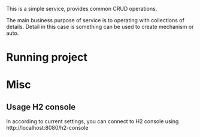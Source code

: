 This is a simple service, provides common CRUD operations.

The main business purpose of service is to operating with collections of details. 
Detail in this case is something can be used to create mechanism or auto.  


# Running project


# Misc
## Usage H2 console
In according to current settings, you can connect to H2 console using http://localhost:8080/h2-console


